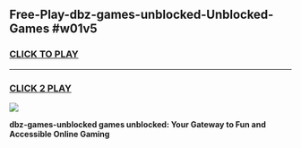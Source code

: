 
## Free-Play-dbz-games-unblocked-Unblocked-Games #w01v5
<h3>
<a href="https://news.freeplayer.one?title=dbz-games-unblocked&ref=8M">CLICK TO PLAY</a></h3>
<hr>

<h3>
<a href="https://news.freeplayer.one?title=dbz-games-unblocked&ref=8M">CLICK 2 PLAY</a>
  
</h3>

<a href="https://news.freeplayer.one?title=dbz-games-unblocked&ref=8M"><img src="https://clearcache.store/games.png"></a>


**dbz-games-unblocked games unblocked: Your Gateway to Fun and Accessible Online Gaming**
